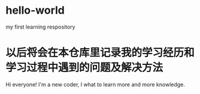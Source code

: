 # hello-world
my first learning respository

# 以后将会在本仓库里记录我的学习经历和学习过程中遇到的问题及解决方法

Hi everyone!
I'm a new coder, I what to learn more and more knowledge.
